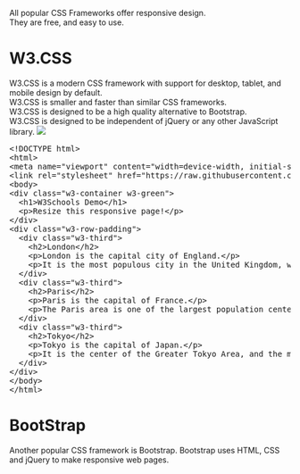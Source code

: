 All popular CSS Frameworks offer responsive design.
<br>
They are free, and easy to use.
<h1>W3.CSS</h1>
W3.CSS is a modern CSS framework with support for desktop, tablet, and mobile design by default.
<br>
W3.CSS is smaller and faster than similar CSS frameworks.
<br>
W3.CSS is designed to be a high quality alternative to Bootstrap.
<br>
W3.CSS is designed to be independent of jQuery or any other JavaScript library.
<img src="https://i.imgur.com/FHOBRLe.jpg">
<pre>
&lt;!DOCTYPE html&gt;
&lt;html&gt;
&lt;meta name="viewport" content="width=device-width, initial-scale=1"&gt;
&lt;link rel="stylesheet" href="https://raw.githubusercontent.com/BGP100/HTML-Guide/main/Extras/W3-CSS"&gt;
&lt;body&gt;
&lt;div class="w3-container w3-green"&gt;
  &lt;h1&gt;W3Schools Demo&lt;/h1&gt;
  &lt;p&gt;Resize this responsive page!&lt;/p&gt;
&lt;/div&gt;
&lt;div class="w3-row-padding"&gt;
  &lt;div class="w3-third"&gt;
    &lt;h2&gt;London&lt;/h2&gt;
    &lt;p&gt;London is the capital city of England.&lt;/p&gt;
    &lt;p&gt;It is the most populous city in the United Kingdom, with a metropolitan area of over 13 million inhabitants.&lt;/p&gt;
  &lt;/div&gt;
  &lt;div class="w3-third"&gt;
    &lt;h2&gt;Paris&lt;/h2&gt;
    &lt;p&gt;Paris is the capital of France.&lt;/p&gt;
    &lt;p>The Paris area is one of the largest population centers in Europe, with more than 12 million inhabitants.&lt;/p&gt;
  &lt;/div&gt;
  &lt;div class="w3-third"&gt;
    &lt;h2&gt;Tokyo&lt;/h2&gt;
    &lt;p&gt;Tokyo is the capital of Japan.&lt;/p&gt;
    &lt;p&gt;It is the center of the Greater Tokyo Area, and the most populous metropolitan area in the world.&lt;/p&gt;
  &lt;/div&gt;
&lt;/div&gt;
&lt;/body&gt;
&lt;/html&gt;
</pre>
<h1>BootStrap</h1>
Another popular CSS framework is Bootstrap. Bootstrap uses HTML, CSS and jQuery to make responsive web pages.
